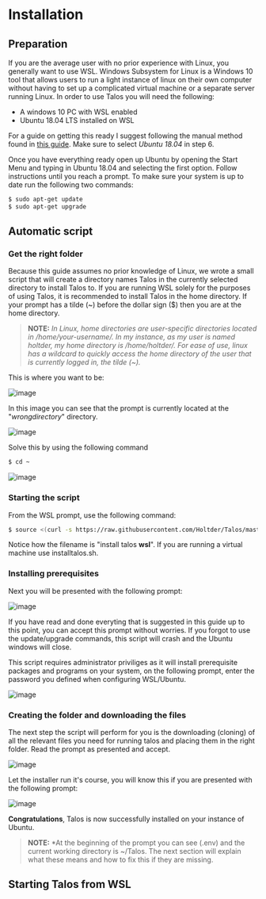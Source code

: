 # Installation
## Preparation
If you are the average user with no prior experience with Linux, you generally want to use WSL. Windows Subsystem for Linux is a Windows 10 tool that allows users to run a light instance of linux on their own computer without having to set up a complicated virtual machine or a separate server running Linux. In order to use Talos you will need the following:
- A windows 10 PC with WSL enabled
- Ubuntu 18.04 LTS installed on WSL

For a guide on getting this ready I suggest following the manual method found in [this guide](https://docs.microsoft.com/en-us/windows/wsl/install-win10#manual-installation-steps). Make sure to select *Ubuntu 18.04* in step 6.

Once you have everything ready open up Ubuntu by opening the Start Menu and typing in Ubuntu 18.04 and selecting the first option. Follow instructions until you reach a prompt. To make sure your system is up to date run the following two commands:
```bash
$ sudo apt-get update
$ sudo apt-get upgrade
```

## Automatic script
### Get the right folder
Because this guide assumes no prior knowledge of Linux, we wrote a small script that will create a directory names Talos in the currently selected directory to install Talos to. If you are running WSL solely for the purposes of using Talos, it is recommended to install Talos in the home directory. If your prompt has a tilde (~) before the dollar sign ($) then you are at the home directory.

> **NOTE:** *In Linux, home directories are user-specific directories located in /home/your-username/. In my instance, as my user is named holtder, my home directory is /home/holtder/. For ease of use, linux has a wildcard to quickly access the home directory of the user that is currently logged in, the tilde (~).*

This is where you want to be:

![image](https://user-images.githubusercontent.com/1879915/111901355-e5502000-8a37-11eb-9870-bc012dbcf6b4.png)

In this image you can see that the prompt is currently located at the "*wrongdirectory*" directory.

![image](https://user-images.githubusercontent.com/1879915/111901409-5394e280-8a38-11eb-9ba1-3d8a15f1294f.png)

Solve this by using the following command
```bash
$ cd ~
```

![image](https://user-images.githubusercontent.com/1879915/111901395-33fdba00-8a38-11eb-83da-41606c2efee6.png)

### Starting the script
From the WSL prompt, use the following command:
```bash
$ source <(curl -s https://raw.githubusercontent.com/Holtder/Talos/master/installtaloswsl.sh)
```

Notice how the filename is "install talos **wsl**". If you are running a virtual machine use installtalos.sh.

### Installing prerequisites
Next you will be presented with the following prompt:

![image](https://user-images.githubusercontent.com/1879915/111901959-3ca3bf80-8a3b-11eb-8bb1-e9322631d4c4.png)

If you have read and done everyting that is suggested in this guide up to this point, you can accept this prompt without worries. If you forgot to use the update/upgrade commands, this script will crash and the Ubuntu windows will close.

This script requires administrator priviliges as it will install prerequisite packages and programs on your system, on the following prompt, enter the password you defined when configuring WSL/Ubuntu.

![image](https://user-images.githubusercontent.com/1879915/111902013-85f40f00-8a3b-11eb-95d2-9ab34ab46a77.png)

### Creating the folder and downloading the files
The next step the script will perform for you is the downloading (cloning) of all the relevant files you need for running talos and placing them in the right folder. Read the prompt as presented and accept.

![image](https://user-images.githubusercontent.com/1879915/111902241-c902b200-8a3c-11eb-891c-8364945430c3.png)

Let the installer run it's course, you will know this if you are presented with the following prompt:

![image](https://user-images.githubusercontent.com/1879915/111902301-36aede00-8a3d-11eb-9754-f36013ccbd77.png)

**Congratulations**, Talos is now successfully installed on your instance of Ubuntu.

> **NOTE:** *At the beginning of the prompt you can see (.env) and the current working directory is ~/Talos. The next section will explain what these means and how to fix this if they are missing.

## Starting Talos from WSL


